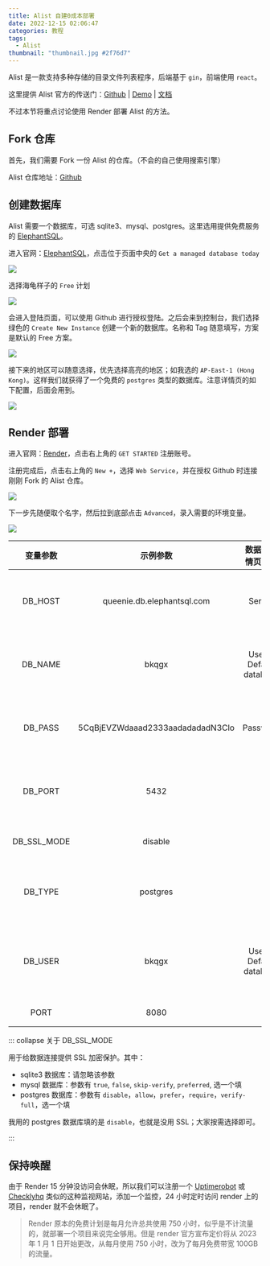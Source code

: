 ```yaml
---
title: Alist 自建0成本部署
date: 2022-12-15 02:06:47
categories: 教程
tags:
  - Alist
thumbnail: "thumbnail.jpg #2f76d7"
---
```


Alist 是一款支持多种存储的目录文件列表程序，后端基于 `gin`，前端使用 `react`。

<!-- more -->

这里提供 Alist 官方的传送门：[Github](https://github.com/alist-org/alist) | [Demo](https://pan.nn.ci/) | [文档](https://alist.nn.ci/zh/)

不过本节将重点讨论使用 Render 部署 Alist 的方法。

## Fork 仓库

首先，我们需要 Fork 一份 Alist 的仓库。（不会的自己使用搜索引擎）

Alist 仓库地址：[Github](https://github.com/alist-org/alist)

## 创建数据库

Alist 需要一个数据库，可选 sqlite3、mysql、postgres。这里选用提供免费服务的 [ElephantSQL](https://www.elephantsql.com/)。

进入官网：[ElephantSQL](https://www.elephantsql.com/)，点击位于页面中央的 `Get a managed database today`

![](post/deploy-alist/62a5ea8d2548b.png)

选择海龟样子的 `Free` 计划

![](post/deploy-alist/62a5eab45c34f.png)

会进入登陆页面，可以使用 Github 进行授权登陆。之后会来到控制台，我们选择绿色的 `Create New Instance` 创建一个新的数据库。名称和 Tag 随意填写，方案是默认的 Free 方案。

![](post/deploy-alist/1671194703990.png)

接下来的地区可以随意选择，优先选择高亮的地区；如我选的 `AP-East-1 (Hong Kong)`。这样我们就获得了一个免费的 `postgres` 类型的数据库。注意详情页的如下配置，后面会用到。

![](post/deploy-alist/1671195753013.png)

## Render 部署

进入官网：[Render](https://render.com/)，点击右上角的 `GET STARTED` 注册账号。

注册完成后，点击右上角的 `New +`，选择 `Web Service`，并在授权 Github 时连接刚刚 Fork 的 Alist 仓库。

![](post/deploy-alist/1671195753256.png)

下一步先随便取个名字，然后拉到底部点击 `Advanced`，录入需要的环境变量。

![](post/deploy-alist/1671196295276.png)

|  变量参数   |             示例参数             |    数据库详情页对应     |     说明     |
| :---------: | :------------------------------: | :---------------------: | :----------: |
|   DB_HOST   |    queenie.db.elephantsql.com    |         Server          |  数据库地址  |
|   DB_NAME   |              bkqgx               | User & Default database |  数据库名字  |
|   DB_PASS   | 5CqBjEVZWdaaad2333aadadadadN3Clo |        Password         |  数据库密码  |
|   DB_PORT   |               5432               |                         |  数据库端口  |
| DB_SSL_MODE |             disable              |                         |   SSL 模式   |
|   DB_TYPE   |             postgres             |                         |  数据库类型  |
|   DB_USER   |              bkqgx               | User & Default database | 数据库用户名 |
|    PORT     |               8080               |                         |     端口     |

::: collapse 关于 DB_SSL_MODE

用于给数据连接提供 SSL 加密保护。其中：

- sqlite3 数据库：请忽略该参数
- mysql 数据库：参数有 `true`, `false`, `skip-verify`, `preferred`, 选一个填
- postgres 数据库：参数有 `disable`，`allow`，`prefer`，`require`，`verify-full`，选一个填

我用的 postgres 数据库填的是 `disable`，也就是没用 SSL；大家按需选择即可。

:::

## 保持唤醒

由于 Render 15 分钟没访问会休眠，所以我们可以注册一个 [Uptimerobot](https://uptimerobot.com/) 或 [Checklyhq](https://www.checklyhq.com/) 类似的这种监视网站，添加一个监控，24 小时定时访问 render 上的项目，render 就不会休眠了。

> Render 原本的免费计划是每月允许总共使用 750 小时，似乎是不计流量的，就部署一个项目来说完全够用。但是 render 官方宣布定价将从 2023 年 1 月 1 日开始更改，从每月使用 750 小时，改为了每月免费带宽 100GB 的流量。
